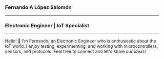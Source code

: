 
### Fernando A López Salomón
---
### Electronic Engineer | IoT Specialist
---
Hello! 👋 I'm Fernando, an Electronic Engineer who is enthusiastic about the IoT world. I enjoy testing, experimenting, and working with microcontrollers, sensors, and protocols. 
Feel free to connect and let's share our ideas!


<!--
**flopezsalomon/flopezsalomon** is a ✨ _special_ ✨ repository because its `README.md` (this file) appears on your GitHub profile.

Here are some ideas to get you started:

- 🔭 I’m currently working on asdsadadsad
- 🌱 I’m currently learning dasdasdsada
- 👯 I’m looking to collaborate on dasda
- 🤔 I’m looking for help with dadsa
- 💬 Ask me about ...
- 📫 How to reach me: ...
- 😄 Pronouns: ...
- ⚡ Fun fact: ...
-->
